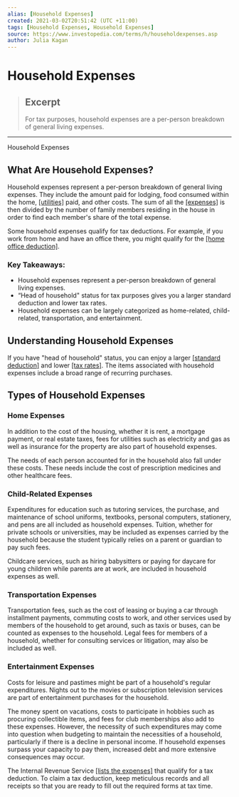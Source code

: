 ```yaml
---
alias: [Household Expenses]
created: 2021-03-02T20:51:42 (UTC +11:00)
tags: [Household Expenses, Household Expenses]
source: https://www.investopedia.com/terms/h/householdexpenses.asp
author: Julia Kagan
---
```


# Household Expenses

> ## Excerpt
> For tax purposes, household expenses are a per-person breakdown of general living expenses.

---

Household Expenses
## What Are Household Expenses?

Household expenses represent a per-person breakdown of general living expenses. They include the amount paid for lodging, food consumed within the home, [[utilities]](https://www.investopedia.com/terms/u/utility.asp) paid, and other costs. The sum of all the [[expenses]](https://www.investopedia.com/terms/e/expense.asp) is then divided by the number of family members residing in the house in order to find each member's share of the total expense.

Some household expenses qualify for tax deductions. For example, if you work from home and have an office there, you might qualify for the [[home office deduction]](https://www.irs.gov/businesses/small-businesses-self-employed/home-office-deduction).

### Key Takeaways:

-   Household expenses represent a per-person breakdown of general living expenses.
-   “Head of household" status for tax purposes gives you a larger standard deduction and lower tax rates. 
-   Household expenses can be largely categorized as home-related, child-related, transportation, and entertainment. 

## Understanding Household Expenses

If you have "head of household" status, you can enjoy a larger [[standard deduction]](https://www.investopedia.com/terms/s/standarddeduction.asp) and lower [[tax rates]](https://www.investopedia.com/terms/t/taxrate.asp). The items associated with household expenses include a broad range of recurring purchases.

## Types of Household Expenses

### Home Expenses

In addition to the cost of the housing, whether it is rent, a mortgage payment, or real estate taxes, fees for utilities such as electricity and gas as well as insurance for the property are also part of household expenses.

The needs of each person accounted for in the household also fall under these costs. These needs include the cost of prescription medicines and other healthcare fees.

### Child-Related Expenses

Expenditures for education such as tutoring services, the purchase, and maintenance of school uniforms, textbooks, personal computers, stationery, and pens are all included as household expenses. Tuition, whether for private schools or universities, may be included as expenses carried by the household because the student typically relies on a parent or guardian to pay such fees.

Childcare services, such as hiring babysitters or paying for daycare for young children while parents are at work, are included in household expenses as well.

### Transportation Expenses

Transportation fees, such as the cost of leasing or buying a car through installment payments, commuting costs to work, and other services used by members of the household to get around, such as taxis or buses, can be counted as expenses to the household. Legal fees for members of a household, whether for consulting services or litigation, may also be included as well.

### Entertainment Expenses

Costs for leisure and pastimes might be part of a household's regular expenditures. Nights out to the movies or subscription television services are part of entertainment purchases for the household.

The money spent on vacations, costs to participate in hobbies such as procuring collectible items, and fees for club memberships also add to these expenses. However, the necessity of such expenditures may come into question when budgeting to maintain the necessities of a household, particularly if there is a decline in personal income. If household expenses surpass your capacity to pay them, increased debt and more extensive consequences may occur.

The Internal Revenue Service [[lists the expenses]](https://www.irs.gov/credits-deductions-for-individuals) that qualify for a tax deduction. To claim a tax deduction, keep meticulous records and all receipts so that you are ready to fill out the required forms at tax time.
